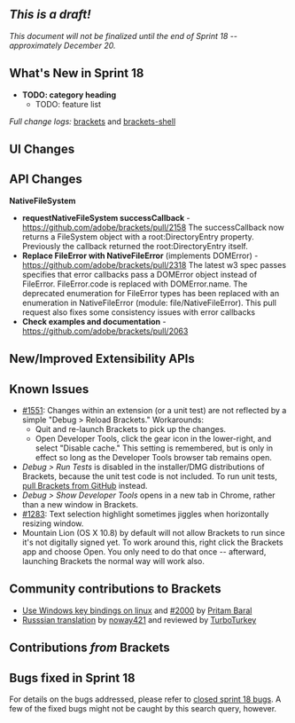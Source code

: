 _This is a draft!_
--------------------
_This document will not be finalized until the end of Sprint 18 -- approximately December 20._

What's New in Sprint 18
-----------------------
* **TODO: category heading**
    * TODO: feature list


_Full change logs:_ [brackets](https://github.com/adobe/brackets/compare/sprint-17...sprint-18#commits_bucket) and [brackets-shell](https://github.com/adobe/brackets-shell/compare/sprint-17...sprint-18#commits_bucket)


UI Changes
----------


API Changes
-----------

**NativeFileSystem**
- **requestNativeFileSystem successCallback** - https://github.com/adobe/brackets/pull/2158
The successCallback now returns a FileSystem object with a root:DirectoryEntry property. Previously the callback returned the root:DirectoryEntry itself.
- **Replace FileError with NativeFileError** (implements DOMError) - https://github.com/adobe/brackets/pull/2318
The latest w3 spec passes specifies that error callbacks pass a DOMError object instead of FileError. FileError.code is replaced with DOMError.name. The deprecated enumeration for FileError types has been replaced with an enumeration in NativeFileError (module: file/NativeFileError). This pull request also fixes some consistency issues with error callbacks
- **Check examples and documentation** - https://github.com/adobe/brackets/pull/2063

New/Improved Extensibility APIs
-------------------------------

Known Issues
------------
* [#1551](https://github.com/adobe/brackets/issues/1551): Changes within an extension (or a unit test) are not reflected by a simple "Debug > Reload Brackets." Workarounds:
    * Quit and re-launch Brackets to pick up the changes.
    * Open Developer Tools, click the gear icon in the lower-right, and select "Disable cache." This setting is remembered, but is only in effect so long as the Developer Tools browser tab remains open.
* _Debug > Run Tests_ is disabled in the installer/DMG distributions of Brackets, because the unit test code is not included. To run unit tests, [pull Brackets from GitHub](https://github.com/adobe/brackets/wiki/How-to-Hack-on-Brackets#wiki-getcode) instead.
* _Debug > Show Developer Tools_ opens in a new tab in Chrome, rather than a new window in Brackets.
* [#1283](https://github.com/adobe/brackets/issues/1283): Text selection highlight sometimes jiggles when horizontally resizing window.
* Mountain Lion (OS X 10.8) by default will not allow Brackets to run since it's not digitally signed yet.  To work around this, right click the Brackets app and choose Open.  You only need to do that once -- afterward, launching Brackets the normal way will work also.


Community contributions to Brackets
-----------------------------------
* [Use Windows key bindings on linux](https://github.com/adobe/brackets/issues/2331) and [#2000](https://github.com/adobe/brackets/pull/2000) by [Pritam Baral](https://github.com/pritambaral)
* [Russsian translation](https://github.com/adobe/brackets/pull/2268) by [noway421](https://github.com/noway421) and reviewed by [TurboTurkey](https://github.com/TurboTurkey) 

Contributions _from_ Brackets
-----------------------------

Bugs fixed in Sprint 18
-----------------------
For details on the bugs addressed, please refer to [closed sprint 18 bugs](https://github.com/adobe/brackets/issues?labels=&milestone=5&state=closed). A few of the fixed bugs might not be caught by this search query, however.